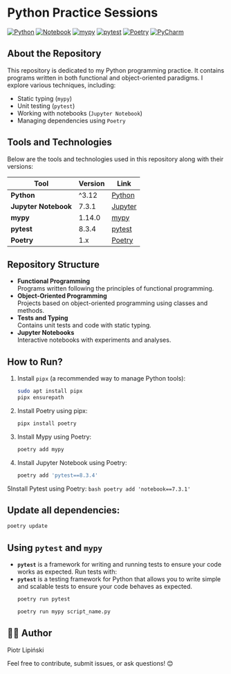 # Python Practice Sessions

[![Python](https://img.shields.io/badge/Python-3.12-blue?logo=python&logoColor=white)](https://www.python.org/)
[![Notebook](https://img.shields.io/badge/Notebook-7.3.1-orange?logo=jupyter&logoColor=white)](https://jupyter.org/)
[![mypy](https://img.shields.io/badge/mypy-1.14.0-blueviolet?logo=mypy&logoColor=white)](http://mypy-lang.org/)
[![pytest](https://img.shields.io/badge/pytest-8.3.4-yellow?logo=pytest&logoColor=white)](https://pytest.org/)
[![Poetry](https://img.shields.io/badge/Poetry-1.x-65C2CB?logo=poetry&logoColor=white)](https://python-poetry.org/)
[![PyCharm](https://img.shields.io/badge/PyCharm-2024.3.1-blue?logo=jetbrains&logoColor=white)](https://www.jetbrains.com/pycharm/)

## About the Repository

This repository is dedicated to my Python programming practice. It contains programs written in both functional and object-oriented paradigms. I explore various techniques, including:  

- Static typing (`mypy`)  
- Unit testing (`pytest`)  
- Working with notebooks (`Jupyter Notebook`)  
- Managing dependencies using `Poetry`  

## Tools and Technologies

Below are the tools and technologies used in this repository along with their versions:  

| Tool               | Version | Link                                  |
|--------------------|---------|---------------------------------------|
| **Python**         | ^3.12   | [Python](https://www.python.org/)     |
| **Jupyter Notebook** | 7.3.1 | [Jupyter](https://jupyter.org/)       |
| **mypy**           | 1.14.0  | [mypy](https://mypy-lang.org/)        |
| **pytest**         | 8.3.4   | [pytest](https://pytest.org/)         |
| **Poetry**         | 1.x     | [Poetry](https://python-poetry.org/)  |

## Repository Structure

- **Functional Programming**  
  Programs written following the principles of functional programming.  
- **Object-Oriented Programming**  
  Projects based on object-oriented programming using classes and methods.  
- **Tests and Typing**  
  Contains unit tests and code with static typing.  
- **Jupyter Notebooks**  
  Interactive notebooks with experiments and analyses.  

## How to Run?

1. Install `pipx` (a recommended way to manage Python tools):  
   ```bash
   sudo apt install pipx
   pipx ensurepath

2. Install Poetry using pipx:
    ```bash
    pipx install poetry
    ```

3. Install Mypy using Poetry:
    ```bash
    poetry add mypy
    ```

4. Install Jupyter Notebook using Poetry:
    ```bash
    poetry add 'pytest==8.3.4'
    ```
5Install Pytest using Poetry:
    ```bash
    poetry add 'notebook==7.3.1'
    ```   

## Update all dependencies:
```bash
poetry update
```

## Using `pytest` and `mypy`

- **`pytest`** is a framework for writing and running tests to ensure your code works as expected. Run tests with:
- **`pytest`** is a testing framework for Python that allows you to write simple and scalable tests to ensure your code behaves as expected.
  ```bash
  poetry run pytest
  ```
  ```bash
  poetry run mypy script_name.py
  ```


## 🧑‍💻 Author

Piotr Lipiński

Feel free to contribute, submit issues, or ask questions! 😊

